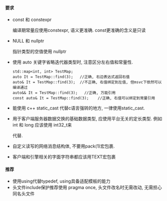 #### 要求

* const 和 constexpr 

  编译期常量应使用constexpr, 语义更准确. const更准确的含义是只读

* NULL 和 nullptr

  指针类型的空值使用 nullptr

* 使用 auto 关键字省略迭代器类型时, 注意区分左右值和常量性.

  ```
  std::map<int, int> TestMap;
  auto It = TestMap::find(3);	//正确, 右边表达式返回右值
  auto& It = TestMap::find(3);	//不正确, 右值绑定到左值, 但msvc下依然可以编译通过
  auto&& It = TestMap::find(3);   //正确, 万能引用
  const auto& It = TestMap::find(3);	//正确, 右值可以绑定到常量引用
  ```

* 能使用 c++ static_cast 代替c语言强转的地方, 一律使用static_cast.

* 用于客户端服务器数据交换的基础数据类型, 应使用平台无关的定长类型. 例如 int 和 long 应该使用 int32_t来

  代替.

* 自定义读写的网络消息结构体, 不要用pack(1)宏包裹. 
* 客户端和引擎相关的字面字符串都应该用TEXT宏包裹

#### 推荐

* 使用using代替typedef, using具备适配模板的能力
* 头文件include保护推荐使用 pragma once, 头文件改名时无需改动, 无需担心同名头文件





